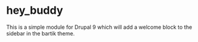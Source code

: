 # hey_buddy
This is a simple module for Drupal 9 which will add a welcome block to the sidebar in the bartik theme. 
